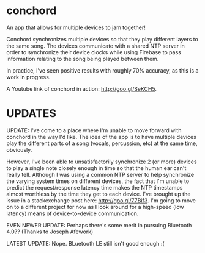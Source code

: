 conchord
========

An app that allows for multiple devices to jam together!

Conchord synchronizes multiple devices so that they play different layers to the same song. The devices communicate with a shared NTP server in order to synchronize their device clocks while using Firebase to pass information relating to the song being played between them.

In practice, I've seen positive results with roughly 70% accuracy, as this is a work in progress.

A Youtube link of conchord in action: http://goo.gl/SeKCH5.  

UPDATES
=======

UPDATE: I've come to a place where I'm unable to move forward with conchord in the way I'd like. The idea of the app is to have multiple devices play the different parts of a song (vocals, percussion, etc) at the same time, obviously.

However, I've been able to unsatisfactorily synchronize 2 (or more) devices to play a single note closely enough in time so that the human ear can't really tell. Although I was using a common NTP server to help synchronize the varying system times on different devices, the fact that I'm unable to predict the request/response latency time makes the NTP timestamps almost worthless by the time they get to each device. I've brought up the issue in a stackexchange post here: http://goo.gl/77Bif3. I'm going to move on to a different project for now as I look around for a high-speed (low latency) means of device-to-device communication. 

EVEN NEWER UPDATE: Perhaps there's some merit in pursuing Bluetooth 4.0?? (Thanks to Joseph Afework)

LATEST UPDATE: Nope. BLuetooth LE still isn't good enough :(
